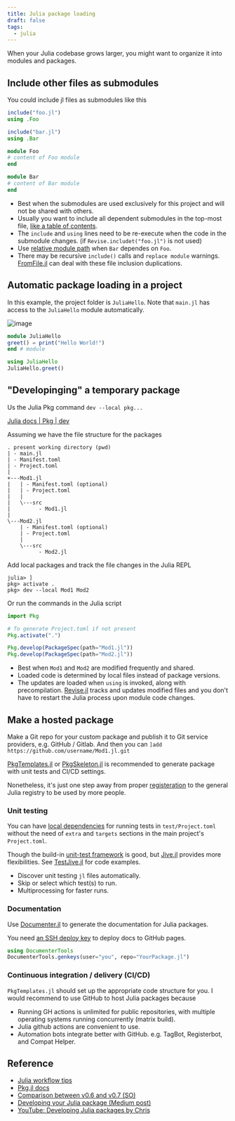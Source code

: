 ```yaml
---
title: Julia package loading
draft: false
tags:
  - julia
---
```


When your Julia codebase grows larger, you might want to organize it into modules and packages.
## Include other files as submodules

You could include jl files as submodules like this

```julia title="main.jl"
include("foo.jl")
using .Foo

include("bar.jl")
using .Bar
```

```julia title="foo.jl"
module Foo
# content of Foo module
end
```

```julia title="bar.jl"
module Bar
# content of Bar module
end
```

- Best when the submodules are used exclusively for this project and will not be shared with others.
- Usually you want to include all dependent submodules in the top-most file, [like a table of contents](https://discourse.julialang.org/t/ann-patmodules-jl-a-better-module-system-for-julia/52226/40).
- The `include` and `using` lines need to be re-execute when the code in the submodule changes. (if `Revise.includet("foo.jl")` is not used)
- Use [relative module path](https://stackoverflow.com/questions/54410557/submodule-intra-dependencies-in-julia) when `Bar` dependes on `Foo`.
- There may be recursive `include()` calls and `replace module` warnings. [FromFile.jl](https://github.com/Roger-luo/FromFile.jl) can deal with these file inclusion duplications.
## Automatic package loading in a project

In this example, the project folder is `JuliaHello`. Note that `main.jl` has access to the `JuliaHello` module automatically.  

![image](https://user-images.githubusercontent.com/40054455/134101300-ce73796d-e5b5-4687-a0be-c083f8d146f1.png)


```julia title="src/JuliaHello.jl"
module JuliaHello
greet() = print("Hello World!")
end # module
```

```julia title="main.jl"
using JuliaHello
JuliaHello.greet()
```
## "Developinging" a temporary package

Us the Julia Pkg command `dev --local pkg...`

[Julia docs | Pkg | dev](https://docs.julialang.org/en/v1/stdlib/Pkg/)

Assuming we have the file structure for the packages

```
. present working directory (pwd)
| - main.jl
| - Manifest.toml
| - Project.toml
|
+---Mod1.jl
|   | - Manifest.toml (optional)
|   | - Project.toml
|   |
|   \---src
|         - Mod1.jl
|
\---Mod2.jl
    | - Manifest.toml (optional)
    | - Project.toml
    |
    \---src
          - Mod2.jl
```

Add local packages and track the file changes in the Julia REPL

```julia-repl
julia> ]
pkg> activate .
pkg> dev --local Mod1 Mod2
```

Or run the commands in the Julia script

```julia
import Pkg

# To generate Project.toml if not present
Pkg.activate(".")

Pkg.develop(PackageSpec(path="Mod1.jl"))
Pkg.develop(PackageSpec(path="Mod2.jl"))
```

- Best when `Mod1` and `Mod2` are modified frequently and shared.
- Loaded code is determined by local files instead of package versions.
- The updates are loaded when `using` is invoked, along with precompilation. [Revise.jl](https://timholy.github.io/Revise.jl/stable/) tracks and updates modified files and you don't have to restart the Julia process upon module code changes.
## Make a hosted package

Make a Git repo for your custom package and publish it to Git service providers, e.g. GitHub / Gitlab. And then you can `]add https://github.com/username/Mod1.jl.git`

[PkgTemplates.jl](https://github.com/invenia/PkgTemplates.jl) or [PkgSkeleton.jl](https://github.com/tpapp/PkgSkeleton.jl) is recommended to generate package with unit tests and CI/CD settings.

Nonetheless, it's just one step away from proper [registeration](https://github.com/JuliaRegistries/Registrator.jl) to the general Julia registry to be used by more people.
### Unit testing

You can have [local dependencies](https://julialang.github.io/Pkg.jl/v1/creating-packages/#Test-specific-dependencies-in-Julia-1.2-and-above) for running tests in `test/Project.toml` without the need of `extra` and `targets` sections in the main project's `Project.toml`.

Though the build-in [unit-test framework](https://docs.julialang.org/en/v1/stdlib/Test/) is good, but [Jive.jl](https://github.com/wookay/Jive.jl) provides more flexibilities. See [TestJive.jl](https://github.com/wookay/TestJive.jl) for code examples.

- Discover unit testing `jl` files automatically.
- Skip or select which test(s) to run.
- Multiprocessing for faster runs.
### Documentation

Use [Documenter.jl](https://juliadocs.github.io/Documenter.jl/stable/) to generate the documentation for Julia packages.

You need [an SSH deploy key](https://juliadocs.github.io/Documenter.jl/stable/lib/public/#DocumenterTools.genkeys) to deploy docs to GitHub pages.

```julia
using DocumenterTools
DocumenterTools.genkeys(user="you", repo="YourPackage.jl")
```
### Continuous integration / delivery (CI/CD)

`PkgTemplates.jl` should set up the appropriate code structure for you. I would recommend to use GitHub to host Julia packages because

- Running GH actions is unlimited for public repositories, with multiple operating systems running concurrently (matrix build).
- Julia github actions are convenient to use.
- Automation bots integrate better with GitHub. e.g. TagBot, Registerbot, and Compat Helper.
## Reference

- [Julia workflow tips](https://docs.julialang.org/en/v1/manual/workflow-tips/)
- [Pkg.jl docs](https://julialang.github.io/Pkg.jl/v1/)
- [Comparison between v0.6 and v0.7 (SO)](https://stackoverflow.com/questions/36398629/change-package-directory-in-julia/36400065#36400065)
- [Developing your Julia package (Medium post)](https://medium.com/coffee-in-a-klein-bottle/developing-your-julia-package-682c1d309507)
- [YouTube: Developing Julia packages by Chris](https://youtu.be/QVmU29rCjaA)